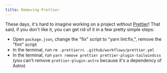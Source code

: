 ```yaml
---
title: Removing Prettier
---
```


These days, it's hard to imagine working on a project without [Prettier](https://prettier.io/)! That said, if you don't like it, you can get rid of it in a few pretty simple steps:

- Open `package.json`, change the "fix" script to "yarn lint:fix,", remove the "fmt" script
- In the terminal, run `rm .prettierrc .github/workflows/prettier.yml`
- In the terminal, run `yarn remove prettier prettier-plugin-tailwindcss` (you can't remove `prettier-plugin-astro` because it's a dependency of Astro)
